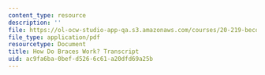 ```yaml
---
content_type: resource
description: ''
file: https://ol-ocw-studio-app-qa.s3.amazonaws.com/courses/20-219-becoming-the-next-bill-nye-writing-and-hosting-the-educational-show-january-iap-2015/ac9fa6ba0befd5266c61a20dfd69a25b_how_do_braces_work.pdf
file_type: application/pdf
resourcetype: Document
title: How Do Braces Work? Transcript
uid: ac9fa6ba-0bef-d526-6c61-a20dfd69a25b
---
```


